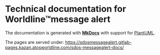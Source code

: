 # Technical documentation for Worldline™message alert

The documentation is generated with [__MkDocs__](https://www.mkdocs.org/) with support for [PlantUML](http://plantuml.com).

The pages are served under: <https://sdosmessagealert.gitlab-pages.kazan.atosworldline.com/sdos-messagealert-docs/>
